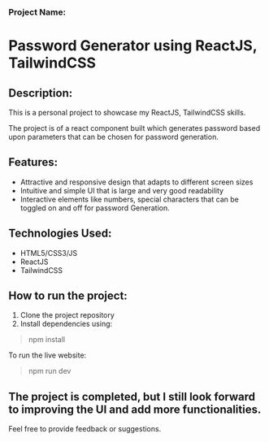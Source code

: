 ### Project Name: 
# Password Generator using ReactJS, TailwindCSS

## Description: 
This is a personal project to showcase my ReactJS, TailwindCSS skills. 

The project is of a react component built which generates password based upon parameters that can be chosen for password generation. 

## Features:
- Attractive and responsive design that adapts to different screen sizes
- Intuitive and simple UI that is large and very good readability
- Interactive elements like numbers, special characters that can be toggled on and off for password Generation. 

## Technologies Used: 
- HTML5/CSS3/JS
- ReactJS
- TailwindCSS

## How to run the project: 
1. Clone the project repository
2. Install dependencies using: 
> npm install 

To run the live website: 
> npm run dev 

## The project is completed, but I still look forward to improving the UI and add more functionalities. 
Feel free to provide feedback or suggestions. 